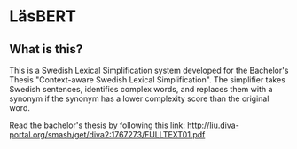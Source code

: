 # LäsBERT
## What is this?
This is a Swedish Lexical Simplification system developed for the Bachelor's Thesis "Context-aware Swedish Lexical Simplification". The simplifier takes Swedish sentences, identifies complex words, and replaces them with a synonym if the synonym has a lower complexity score than the original word. 

Read the bachelor's thesis by following this link: http://liu.diva-portal.org/smash/get/diva2:1767273/FULLTEXT01.pdf 
